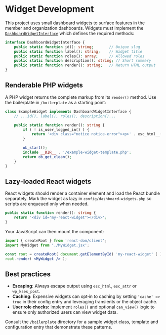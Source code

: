 # Widget Development

This project uses small dashboard widgets to surface features in the member and organization dashboards. Widgets must implement the [`DashboardWidgetInterface`](../src/Core/DashboardWidgetInterface.php) which defines the required methods:

```php
interface DashboardWidgetInterface {
    public static function id(): string;       // Unique slug
    public static function label(): string;    // Widget title
    public static function roles(): array;     // Allowed roles
    public static function description(): string; // Short summary
    public static function render(): string;   // Return HTML output
}
```

## Renderable PHP widgets

A PHP widget returns the complete markup from its `render()` method. Use the boilerplate in `/boilerplate` as a starting point:

```php
class ExampleWidget implements DashboardWidgetInterface {
    // ...id(), label(), roles(), description()...

    public static function render(): string {
        if ( ! is_user_logged_in() ) {
            return '<div class="notice notice-error"><p>' . esc_html__( 'You do not have access.', 'artpulse' ) . '</p></div>';
        }

        ob_start();
        include __DIR__ . '/example-widget-template.php';
        return ob_get_clean();
    }
}
```

## Lazy‑loaded React widgets

React widgets should render a container element and load the React bundle separately. Mark the widget as lazy in `config/dashboard-widgets.php` so scripts are enqueued only when needed.

```php
public static function render(): string {
    return '<div id="my-react-widget"></div>';
}
```

Your JavaScript can then mount the component:

```jsx
import { createRoot } from 'react-dom/client';
import MyWidget from './MyWidget.jsx';

const root = createRoot( document.getElementById( 'my-react-widget' ) );
root.render( <MyWidget /> );
```

## Best practices

* **Escaping:** Always escape output using `esc_html`, `esc_attr` or `wp_kses_post`.
* **Caching:** Expensive widgets can opt‑in to caching by setting `'cache' => true` in their config entry and leveraging transients or the object cache.
* **User role checks:** Implement `roles()` and optional `can_view()` logic to ensure only authorized users can view widget data.

Consult the `/boilerplate` directory for a sample widget class, template and configuration entry that demonstrate these patterns.
